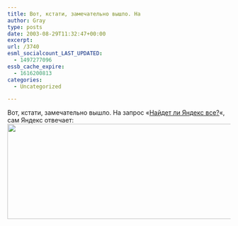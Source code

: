 ```yaml
---
title: Вот, кстати, замечательно вышло. На
author: Gray
type: posts
date: 2003-08-29T11:32:47+00:00
excerpt:
url: /3740
esml_socialcount_LAST_UPDATED:
  - 1497277096
essb_cache_expire:
  - 1616200813
categories:
  - Uncategorized

---
```








Вот, кстати, замечательно вышло. На запрос &#171;<a href="http://www.yandex.ru/yandsearch?text=%ED%E0%E9%E4%E5%F2+%EB%E8+%E2%F1%E5+%DF%ED%E4%E5%EA%F1%3F" target="_blank">Найдет ли Яндекс все?</a>&#171;, сам Яндекс отвечает:  
<img src="https://i0.wp.com/www.searchengines.ru/blog/images/yandexvse.gif?resize=520%2C215" width="520" height="215" alt="" border="0" data-recalc-dims="1" />